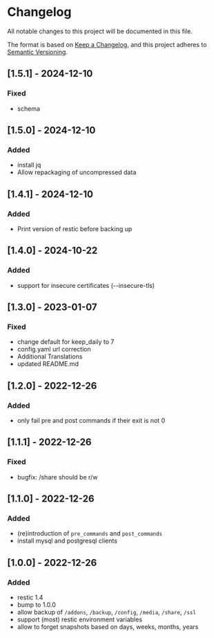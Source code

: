 # Changelog

All notable changes to this project will be documented in this file.

The format is based on [Keep a Changelog](https://keepachangelog.com/en/1.0.0/),
and this project adheres to [Semantic Versioning](https://semver.org/spec/v2.0.0.html).

## [1.5.1] - 2024-12-10

### Fixed

- schema

## [1.5.0] - 2024-12-10

### Added

- install jq
- Allow repackaging of uncompressed data

## [1.4.1] - 2024-12-10

### Added

- Print version of restic before backing up

## [1.4.0] - 2024-10-22

### Added

- support for insecure certificates (--insecure-tls)

## [1.3.0] - 2023-01-07

### Fixed

- change default for keep\_daily to 7
- config.yaml url correction
- Additional Translations
- updated README.md

## [1.2.0] - 2022-12-26

### Added

- only fail pre and post commands if their exit is not 0

## [1.1.1] - 2022-12-26

### Fixed

- bugfix: /share should be r/w

## [1.1.0] - 2022-12-26

### Added

- (re)introduction of `pre_commands` and `post_commands`
- install mysql and postgresql clients

## [1.0.0] - 2022-12-26

### Added

- restic 1.4
- bump to 1.0.0
- allow backup of `/addons`, `/backup`, `/config`, `/media`, `/share`, `/ssl`
- support (most) restic environment variables
- allow to forget snapshots based on days, weeks, months, years
